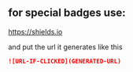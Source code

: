 ## for special badges use:
https://shields.io

and put the url it generates like this
```md
![URL-IF-CLICKED](GENERATED-URL)
```